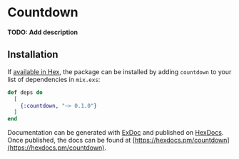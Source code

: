 # Countdown

**TODO: Add description**

## Installation

If [available in Hex](https://hex.pm/docs/publish), the package can be installed
by adding `countdown` to your list of dependencies in `mix.exs`:

```elixir
def deps do
  [
    {:countdown, "~> 0.1.0"}
  ]
end
```

Documentation can be generated with [ExDoc](https://github.com/elixir-lang/ex_doc)
and published on [HexDocs](https://hexdocs.pm). Once published, the docs can
be found at [https://hexdocs.pm/countdown](https://hexdocs.pm/countdown).

